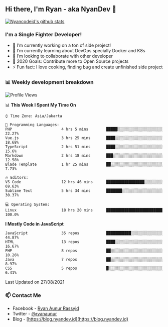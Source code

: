 ## Hi there, I'm Ryan - aka NyanDev 👋

[![Nyancodeid's github stats](https://github-readme-stats.vercel.app/api?username=nyancodeid)](https://github.com/nyancodeid/nyancodeid)

### I'm a Single Fighter Developer!
- 🔭 I’m currently working on a ton of side project!
- 🌱 I’m currently learning about DevOps specially Docker and K8s
- 👯 I’m looking to collaborate with other developer
- 🥅 2020 Goals: Contribute more to Open Source projects
- ⚡ Fun fact: I love cooking, finding bug and create unfinished side project 

### 📊 Weekly development breakdown

<!--START_SECTION:waka-->
![Profile Views](http://img.shields.io/badge/Profile%20Views-25-blue)

📊 **This Week I Spent My Time On** 

```text
⌚︎ Time Zone: Asia/Jakarta

💬 Programming Languages: 
PHP                      4 hrs 5 mins        █████░░░░░░░░░░░░░░░░░░░░   22.27% 
Vue.js                   3 hrs 25 mins       ████░░░░░░░░░░░░░░░░░░░░░   18.68% 
TypeScript               2 hrs 51 mins       ████░░░░░░░░░░░░░░░░░░░░░   15.6% 
Markdown                 2 hrs 18 mins       ███░░░░░░░░░░░░░░░░░░░░░░   12.58% 
Blade Template           1 hr 25 mins        ██░░░░░░░░░░░░░░░░░░░░░░░   7.73%

🔥 Editors: 
VS Code                  12 hrs 46 mins      █████████████████░░░░░░░░   69.63% 
Sublime Text             5 hrs 34 mins       ███████░░░░░░░░░░░░░░░░░░   30.37%

💻 Operating System: 
Linux                    18 hrs 20 mins      █████████████████████████   100.0%

```

**I Mostly Code in JavaScript** 

```text
JavaScript               35 repos            ███████████░░░░░░░░░░░░░░   44.87% 
HTML                     13 repos            ████░░░░░░░░░░░░░░░░░░░░░   16.67% 
PHP                      8 repos             ██░░░░░░░░░░░░░░░░░░░░░░░   10.26% 
Java                     7 repos             ██░░░░░░░░░░░░░░░░░░░░░░░   8.97% 
CSS                      5 repos             █░░░░░░░░░░░░░░░░░░░░░░░░   6.41%

```



 Last Updated on 27/08/2021
<!--END_SECTION:waka-->

### 📫 Contact Me
- Facebook - [Ryan Aunur Rassyid](https://facebook.com/ryan.hac)
- Twitter - [@ryanaunur](https://twitter.com/ryanaunur)
- Blog - [https://blog.nyandev.id](https://blog.nyandev.id)
